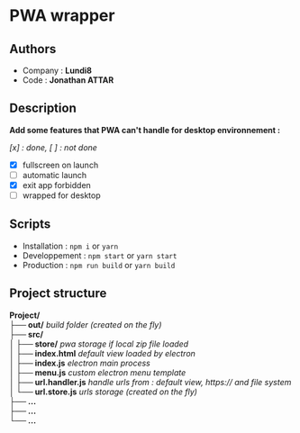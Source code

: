 # PWA wrapper

## Authors

- Company : **Lundi8**
- Code : **Jonathan ATTAR**

## Description

**Add some features that PWA can't handle for desktop environnement :**

_[x] : done, [ ] : not done_

- [x] fullscreen on launch
- [ ] automatic launch
- [x] exit app forbidden
- [ ] wrapped for desktop

## Scripts

- Installation : `npm i` or `yarn`
- Developpement : `npm start` or `yarn start`
- Production : `npm run build` or `yarn build`

## Project structure

**Project/**  
 **├── out/** _build folder (created on the fly)_  
 **├── src/**  
 **│ ├── store/** _pwa storage if local zip file loaded_  
 **│ ├── index.html** _default view loaded by electron_  
 **│ ├── index.js** _electron main process_  
 **│ ├── menu.js** _custom electron menu template_  
 **│ ├── url.handler.js** _handle urls from : default view, https:// and file system_  
 **│ └── url.store.js** _urls storage (created on the fly)_  
 **├── ...**  
 **├── ...**  
 **└── ...**
